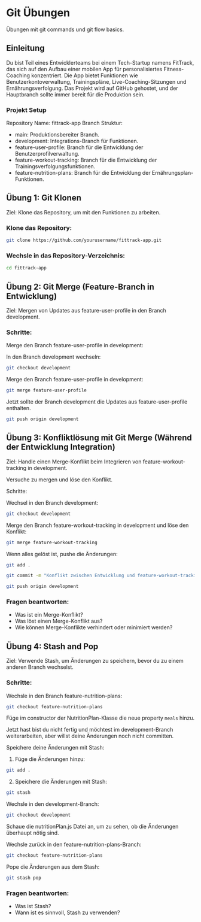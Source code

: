# Git Übungen

Übungen mit git commands und git flow basics.

## Einleitung

Du bist Teil eines Entwicklerteams bei einem Tech-Startup namens FitTrack, das sich auf den Aufbau einer mobilen App für personalisiertes Fitness-Coaching konzentriert. Die App bietet Funktionen wie Benutzerkontoverwaltung, Trainingspläne, Live-Coaching-Sitzungen und Ernährungsverfolgung. Das Projekt wird auf GitHub gehostet, und der Hauptbranch sollte immer bereit für die Produktion sein.

### Projekt Setup

Repository Name: fittrack-app
Branch Struktur:

- main: Produktionsbereiter Branch.
- development: Integrations-Branch für Funktionen.
- feature-user-profile: Branch für die Entwicklung der Benutzerprofilverwaltung.
- feature-workout-tracking: Branch für die Entwicklung der Trainingsverfolgungsfunktionen.
- feature-nutrition-plans: Branch für die Entwicklung der Ernährungsplan-Funktionen.

## Übung 1: Git Klonen

Ziel: Klone das Repository, um mit den Funktionen zu arbeiten.

### Klone das Repository:

```bash
git clone https://github.com/yourusername/fittrack-app.git
```

### Wechsle in das Repository-Verzeichnis:

```bash
cd fittrack-app
```

## Übung 2: Git Merge (Feature-Branch in Entwicklung)

Ziel: Mergen von Updates aus feature-user-profile in den Branch development.

### Schritte:

Merge den Branch feature-user-profile in development:

In den Branch development wechseln:

```bash
git checkout development
```

Merge den Branch feature-user-profile in development:

```bash
git merge feature-user-profile
```

Jetzt sollte der Branch development die Updates aus feature-user-profile enthalten.

```bash
git push origin development
```

## Übung 3: Konfliktlösung mit Git Merge (Während der Entwicklung Integration)

Ziel: Handle einen Merge-Konflikt beim Integrieren von feature-workout-tracking in development.

Versuche zu mergen und löse den Konflikt.

Schritte:

Wechsel in den Branch development:

```bash
git checkout development
```

Merge den Branch feature-workout-tracking in development und löse den Konflikt:

```bash
git merge feature-workout-tracking
```

Wenn alles gelöst ist, pushe die Änderungen:

```bash
git add .
```

```bash
git commit -m "Konflikt zwischen Entwicklung und feature-workout-tracking gelöst"
```

```bash
git push origin development
```

### Fragen beantworten:

- Was ist ein Merge-Konflikt?
- Was löst einen Merge-Konflikt aus?
- Wie können Merge-Konflikte verhindert oder minimiert werden?

## Übung 4: Stash and Pop

Ziel: Verwende Stash, um Änderungen zu speichern, bevor du zu einem anderen Branch wechselst.

### Schritte:

Wechsle in den Branch feature-nutrition-plans:

```bash
git checkout feature-nutrition-plans
```

Füge im constructor der NutritionPlan-Klasse die neue property `meals` hinzu.

Jetzt hast bist du nicht fertig und möchtest im development-Branch weiterarbeiten, aber willst deine Änderungen noch nicht committen.

Speichere deine Änderungen mit Stash:

1. Füge die Änderungen hinzu:

```bash
git add .
```

2. Speichere die Änderungen mit Stash:

```bash
git stash
```

Wechsle in den development-Branch:

```bash
git checkout development
```

Schaue die nutritionPlan.js Datei an, um zu sehen, ob die Änderungen überhaupt nötig sind.

Wechsle zurück in den feature-nutrition-plans-Branch:

```bash
git checkout feature-nutrition-plans
```

Pope die Änderungen aus dem Stash:

```bash
git stash pop
```

### Fragen beantworten:

- Was ist Stash?
- Wann ist es sinnvoll, Stash zu verwenden?
